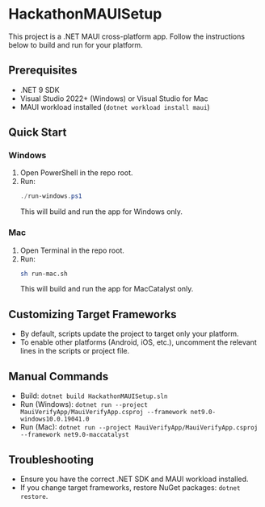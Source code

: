 # HackathonMAUISetup

This project is a .NET MAUI cross-platform app. Follow the instructions below to build and run for your platform.

## Prerequisites
- .NET 9 SDK
- Visual Studio 2022+ (Windows) or Visual Studio for Mac
- MAUI workload installed (`dotnet workload install maui`)

## Quick Start

### Windows
1. Open PowerShell in the repo root.
2. Run:
   ```powershell
   ./run-windows.ps1
   ```
   This will build and run the app for Windows only.

### Mac
1. Open Terminal in the repo root.
2. Run:
   ```sh
   sh run-mac.sh
   ```
   This will build and run the app for MacCatalyst only.

## Customizing Target Frameworks
- By default, scripts update the project to target only your platform.
- To enable other platforms (Android, iOS, etc.), uncomment the relevant lines in the scripts or project file.

## Manual Commands
- Build: `dotnet build HackathonMAUISetup.sln`
- Run (Windows): `dotnet run --project MauiVerifyApp/MauiVerifyApp.csproj --framework net9.0-windows10.0.19041.0`
- Run (Mac): `dotnet run --project MauiVerifyApp/MauiVerifyApp.csproj --framework net9.0-maccatalyst`

## Troubleshooting
- Ensure you have the correct .NET SDK and MAUI workload installed.
- If you change target frameworks, restore NuGet packages: `dotnet restore`.
